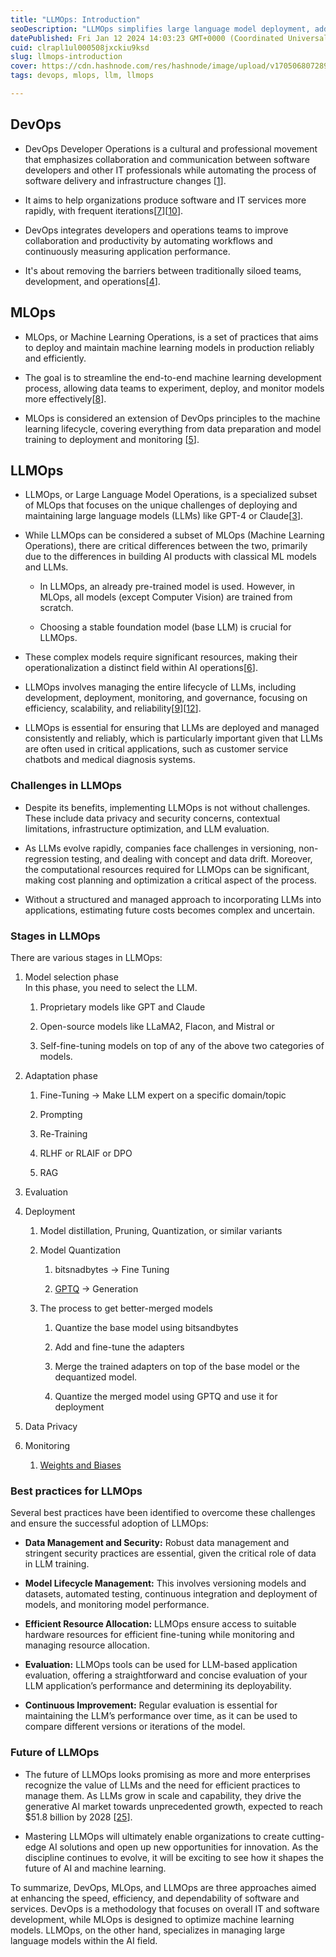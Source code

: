 ```yaml
---
title: "LLMOps: Introduction"
seoDescription: "LLMOps simplifies large language model deployment, addressing resource allocation, scalability, and reliability for consistent management"
datePublished: Fri Jan 12 2024 14:03:23 GMT+0000 (Coordinated Universal Time)
cuid: clrapl1ul000508jxckiu9ksd
slug: llmops-introduction
cover: https://cdn.hashnode.com/res/hashnode/image/upload/v1705068072893/9884868d-7912-48a0-813c-1eccf32a87b2.png
tags: devops, mlops, llm, llmops

---
```


## DevOps

* DevOps Developer Operations is a cultural and professional movement that emphasizes collaboration and communication between software developers and other IT professionals while automating the process of software delivery and infrastructure changes \[[1](https://www.javatpoint.com/devops)\].
    
* It aims to help organizations produce software and IT services more rapidly, with frequent iterations\[[7](https://www.atlassian.com/devops/what-is-devops)\]\[[10](https://www.nimblework.com/blog/introduction-to-devops/)\].
    
* DevOps integrates developers and operations teams to improve collaboration and productivity by automating workflows and continuously measuring application performance.
    
* It's about removing the barriers between traditionally siloed teams, development, and operations\[[4](https://aws.amazon.com/devops/what-is-devops/)\].
    

## MLOps

* MLOps, or Machine Learning Operations, is a set of practices that aims to deploy and maintain machine learning models in production reliably and efficiently.
    
* The goal is to streamline the end-to-end machine learning development process, allowing data teams to experiment, deploy, and monitor models more effectively\[[8](https://www.infracloud.io/blogs/introduction-to-mlops/)\].
    
* MLOps is considered an extension of DevOps principles to the machine learning lifecycle, covering everything from data preparation and model training to deployment and monitoring \[[5](https://www.arrikto.com/mlops-explained/)\].
    

## LLMOps

* LLMOps, or Large Language Model Operations, is a specialized subset of MLOps that focuses on the unique challenges of deploying and maintaining large language models (LLMs) like GPT-4 or Claude\[[3](https://dzone.com/articles/introduction-to-llmops)\].
    
* While LLMOps can be considered a subset of MLOps (Machine Learning Operations), there are critical differences between the two, primarily due to the differences in building AI products with classical ML models and LLMs.
    
    * In LLMOps, an already pre-trained model is used. However, in MLOps, all models (except Computer Vision) are trained from scratch.
        
    
    * Choosing a stable foundation model (base LLM) is crucial for LLMOps.
        
* These complex models require significant resources, making their operationalization a distinct field within AI operations\[[6](https://www.pluralsight.com/resources/blog/data/what-is-llmops)\].
    
* LLMOps involves managing the entire lifecycle of LLMs, including development, deployment, monitoring, and governance, focusing on efficiency, scalability, and reliability\[[9](https://www.leewayhertz.com/what-is-llmops/)\]\[[12](https://aisera.com/blog/llmops/)\].
    
* LLMOps is essential for ensuring that LLMs are deployed and managed consistently and reliably, which is particularly important given that LLMs are often used in critical applications, such as customer service chatbots and medical diagnosis systems.
    

### Challenges in LLMOps

* Despite its benefits, implementing LLMOps is not without challenges. These include data privacy and security concerns, contextual limitations, infrastructure optimization, and LLM evaluation.
    
* As LLMs evolve rapidly, companies face challenges in versioning, non-regression testing, and dealing with concept and data drift. Moreover, the computational resources required for LLMOps can be significant, making cost planning and optimization a critical aspect of the process.
    
* Without a structured and managed approach to incorporating LLMs into applications, estimating future costs becomes complex and uncertain.
    

### Stages in LLMOps

There are various stages in LLMOps:

1. Model selection phase  
    In this phase, you need to select the LLM.
    
    1. Proprietary models like GPT and Claude
        
    2. Open-source models like LLaMA2, Flacon, and Mistral or
        
    3. Self-fine-tuning models on top of any of the above two categories of models.
        

1. Adaptation phase
    
    1. Fine-Tuning → Make LLM expert on a specific domain/topic
        
    2. Prompting
        
    3. Re-Training
        
    4. RLHF or RLAIF or DPO
        
    5. RAG
        

1. Evaluation
    

1. Deployment
    
    1. Model distillation, Pruning, Quantization, or similar variants
        
    2. Model Quantization
        
        1. bitsnadbytes → Fine Tuning
            
        2. [GPTQ](https://github.com/ist-daslab/gptq) → Generation
            
    3. The process to get better-merged models
        
        1. Quantize the base model using bitsandbytes
            
        2. Add and fine-tune the adapters
            
        3. Merge the trained adapters on top of the base model or the dequantized model.
            
        4. Quantize the merged model using GPTQ and use it for deployment
            

1. Data Privacy
    

1. Monitoring
    
    1. [Weights and Biases](https://wandb.ai/site/monitoring)
        

### Best practices for LLMOps

Several best practices have been identified to overcome these challenges and ensure the successful adoption of LLMOps:

* **Data Management and Security:** Robust data management and stringent security practices are essential, given the critical role of data in LLM training.
    
* **Model Lifecycle Management:** This involves versioning models and datasets, automated testing, continuous integration and deployment of models, and monitoring model performance.
    
* **Efficient Resource Allocation:** LLMOps ensure access to suitable hardware resources for efficient fine-tuning while monitoring and managing resource allocation.
    
* **Evaluation:** LLMOps tools can be used for LLM-based application evaluation, offering a straightforward and concise evaluation of your LLM application’s performance and determining its deployability.
    
* **Continuous Improvement:** Regular evaluation is essential for maintaining the LLM’s performance over time, as it can be used to compare different versions or iterations of the model.
    

### Future of LLMOps

* The future of LLMOps looks promising as more and more enterprises recognize the value of LLMs and the need for efficient practices to manage them. As LLMs grow in scale and capability, they drive the generative AI market towards unprecedented growth, expected to reach $51.8 billion by 2028 \[[25](https://www.globenewswire.com/en/news-release/2023/04/27/2656791/28124/en/Rapid-Growth-of-Large-Language-Models-Drives-Generative-AI-Market-to-Projected-51-8-Billion-by-2028.html)\].
    
* Mastering LLMOps will ultimately enable organizations to create cutting-edge AI solutions and open up new opportunities for innovation. As the discipline continues to evolve, it will be exciting to see how it shapes the future of AI and machine learning.
    

To summarize, DevOps, MLOps, and LLMOps are three approaches aimed at enhancing the speed, efficiency, and dependability of software and services. DevOps is a methodology that focuses on overall IT and software development, while MLOps is designed to optimize machine learning models. LLMOps, on the other hand, specializes in managing large language models within the AI field.